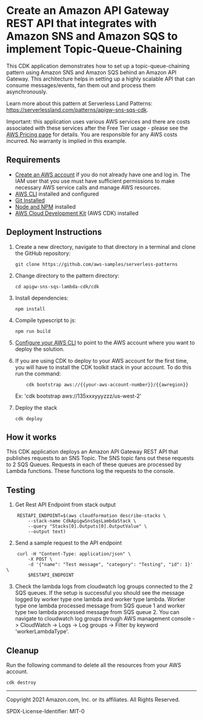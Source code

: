 # Create an Amazon API Gateway REST API that integrates with Amazon SNS and Amazon SQS to implement Topic-Queue-Chaining

This CDK application demonstrates how to set up a topic-queue-chaining pattern using Amazon SNS and Amazon SQS behind an Amazon API Gateway. 
This architecture helps in setting up a highly scalable API that can consume messages/events, fan them out and process them asynchronously. 

Learn more about this pattern at Serverless Land Patterns: https://serverlessland.com/patterns/apigw-sns-sqs-cdk.

Important: this application uses various AWS services and there are costs associated with these services after the Free Tier usage - please see the [AWS Pricing page](https://aws.amazon.com/pricing/) for details. You are responsible for any AWS costs incurred. No warranty is implied in this example.

## Requirements

* [Create an AWS account](https://portal.aws.amazon.com/gp/aws/developer/registration/index.html) if you do not already have one and log in. The IAM user that you use must have sufficient permissions to make necessary AWS service calls and manage AWS resources.
* [AWS CLI](https://docs.aws.amazon.com/cli/latest/userguide/install-cliv2.html) installed and configured
* [Git Installed](https://git-scm.com/book/en/v2/Getting-Started-Installing-Git)
* [Node and NPM](https://nodejs.org/en/download/) installed
* [AWS Cloud Development Kit](https://docs.aws.amazon.com/cdk/latest/guide/cli.html) (AWS CDK) installed

## Deployment Instructions

1. Create a new directory, navigate to that directory in a terminal and clone the GitHub repository:
    ``` 
    git clone https://github.com/aws-samples/serverless-patterns
    ```

2. Change directory to the pattern directory:
    ```
    cd apigw-sns-sqs-lambda-cdk/cdk
    ```

3. Install dependencies:
    ```
    npm install
    ```

4. Compile typescript to js:
    ```
    npm run build
    ```

5. [Configure your AWS CLI](https://docs.aws.amazon.com/cli/latest/userguide/cli-chap-configure.html) to point to the AWS account where you want to deploy the solution.

6. If you are using CDK to deploy to your AWS account for the first time, you will have to install the CDK toolkit stack in your account. 
To do this run the command:
    ```
        cdk bootstrap aws://{{your-aws-account-number}}/{{awregion}}
    ```
    Ex: 'cdk bootstrap aws://135xxxyyyzzz/us-west-2'

7. Deploy the stack
    ```
    cdk deploy
    ```

## How it works

This CDK application deploys an Amazon API Gateway REST API that publishes requests to an SNS Topic. The SNS topic fans out these requests to 2 SQS Queues. Requests in each of these queues are processed by Lambda functions. These functions log the requests to the console.

## Testing

1. Get Rest API Endpoint from stack output
```
    RESTAPI_ENDPOINT=$(aws cloudformation describe-stacks \
        --stack-name CdkApigwSnsSqsLambdaStack \
        --query "Stacks[0].Outputs[0].OutputValue" \
        --output text)
```

2. Send a sample request to the API endpoint
```
    curl -H "Content-Type: application/json" \
        -X POST \
        -d '{"name": "Test message", "category": "Testing", "id": 1}' \
        $RESTAPI_ENDPOINT
```

3. Check the lambda logs from cloudwatch log groups connected to the 2 SQS queues. If the setup is successful you should see the message logged by worker type one lambda and worker type lambda. Worker type one lambda processed message from SQS queue 1 and worker type two lambda processed message from SQS queue 2. 
You can navigate to cloudwatch log groups through AWS management console -> CloudWatch ->  Logs -> Log groups -> Filter by keyword 'workerLambdaType'. 

## Cleanup
 
Run the following command to delete all the resources from your AWS account.
```
cdk destroy
```

----
Copyright 2021 Amazon.com, Inc. or its affiliates. All Rights Reserved.

SPDX-License-Identifier: MIT-0
